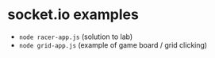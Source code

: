 socket.io examples
=====

* `node racer-app.js` (solution to lab)
* `node grid-app.js` (example of game board / grid clicking)
